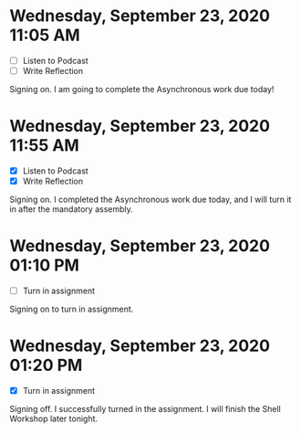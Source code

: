 # Wednesday, September 23, 2020 11:05 AM
- [ ] Listen to Podcast
- [ ] Write Reflection

Signing on. I am going to complete the Asynchronous work due today!

# Wednesday, September 23, 2020 11:55 AM
- [X] Listen to Podcast
- [X] Write Reflection

Signing on. I completed the Asynchronous work due today, and I will turn it in after the mandatory assembly.

# Wednesday, September 23, 2020 01:10 PM
- [ ] Turn in assignment

Signing on to turn in assignment.

# Wednesday, September 23, 2020 01:20 PM
- [X] Turn in assignment

Signing off. I successfully turned in the assignment. I will finish the Shell Workshop later tonight.